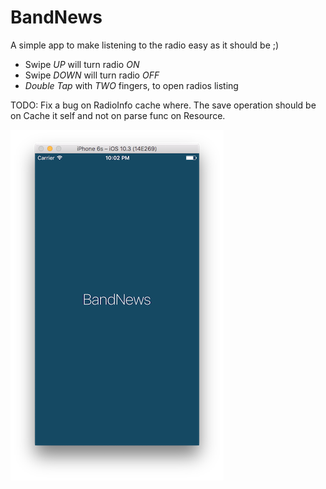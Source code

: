 # BandNews
A simple app to make listening to the radio easy as it should be ;)

- Swipe *UP* will turn radio *ON*
- Swipe *DOWN* will turn radio *OFF*
- *Double Tap* with *TWO* fingers, to open radios listing

TODO: Fix a bug on RadioInfo cache where. The save operation should be on Cache it self and not on parse func on Resource.

![super simple BandNews](img/ss01.png)


